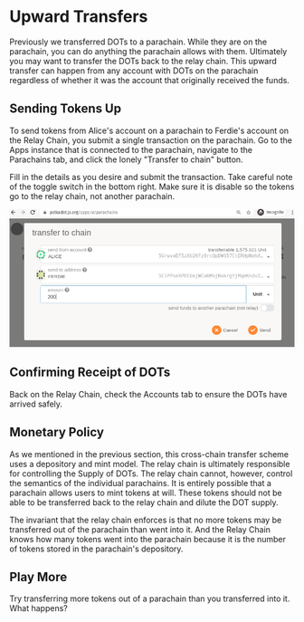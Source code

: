 # Upward Transfers

Previously we transferred DOTs to a parachain. While they are on the parachain, you can do anything
the parachain allows with them. Ultimately you may want to transfer the DOTs back to the relay
chain. This upward transfer can happen from any account with DOTs on the parachain regardless of
whether it was the account that originally received the funds.

## Sending Tokens Up

To send tokens from Alice's account on a parachain to Ferdie's account on the Relay Chain, you
submit a single transaction on the parachain. Go to the Apps instance that is connected to the
parachain, navigate to the Parachains tab, and click the lonely "Transfer to chain" button.

Fill in the details as you desire and submit the transaction. Take careful note of the toggle switch
in the bottom right. Make sure it is disable so the tokens go to the relay chain, not another
parachain.

![Sending tokens up](../../assets/img/upward-transfer-screenshot.png)

## Confirming Receipt of DOTs

Back on the Relay Chain, check the Accounts tab to ensure the DOTs have arrived safely.

## Monetary Policy

As we mentioned in the previous section, this cross-chain transfer scheme uses a depository and mint
model. The relay chain is ultimately responsible for controlling the Supply of DOTs. The relay chain
cannot, however, control the semantics of the individual parachains. It is entirely possible that a
parachain allows users to mint tokens at will. These tokens should not be able to be transferred
back to the relay chain and dilute the DOT supply.

The invariant that the relay chain enforces is that no more tokens may be transferred out of the
parachain than went into it. And the Relay Chain knows how many tokens went into the parachain
because it is the number of tokens stored in the parachain's depository.

## Play More

Try transferring more tokens out of a parachain than you transferred into it. What happens?
